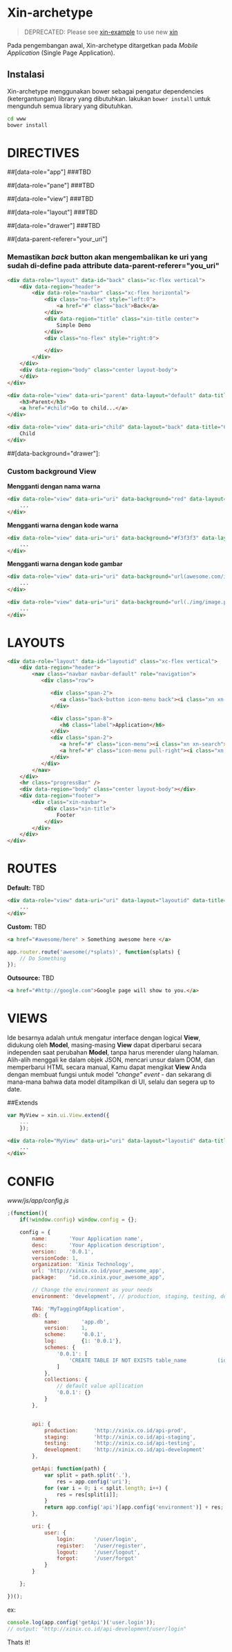 # Xin-archetype

> DEPRECATED: Please see [xin-example](https://github.com/reekoheek/xin-example) to use new [xin](https://github.com/xinix-technology/xin)

Pada pengembangan awal, Xin-archetype ditargetkan pada *Mobile Application* (Single Page Application).

## Instalasi

Xin-archetype menggunakan bower sebagai pengatur dependencies (ketergantungan) library yang dibutuhkan. lakukan `bower install` untuk mengunduh semua library yang dibutuhkan.

```bash
cd www
bower install
```


DIRECTIVES
==========

##[data-role="app"]
###TBD

##[data-role="pane"]
###TBD

##[data-role="view"]
###TBD

##[data-role="layout"]
###TBD

##[data-role="drawer"]
###TBD

##[data-parent-referer="your_uri"]
### Memastikan _back_ button akan mengembalikan ke uri yang sudah di-define pada attribute data-parent-referer="you_uri"

```html
<div data-role="layout" data-id="back" class="xc-flex vertical">
    <div data-region="header">
        <div data-role="navbar" class="xc-flex horizontal">
            <div class="no-flex" style="left:0">
                <a href="#" class="back">Back</a>
            </div>
            <div data-region="title" class="xin-title center">
                Simple Demo
            </div>
            <div class="no-flex" style="right:0">

            </div>
        </div>
    </div>
    <div data-region="body" class="center layout-body">
    </div>
</div>

<div data-role="view" data-uri="parent" data-layout="default" data-title="Parent">
    <h3>Parent</h3>
    <a href="#child">Go to child...</a>
</div>

<div data-role="view" data-uri="child" data-layout="back" data-title="Child" data-parent-referer="parent">
    Child
</div>
```


##[data-background="drawer"]:
### Custom background __View__

__Mengganti dengan nama warna__
```html
<div data-role="view" data-uri="uri" data-background="red" data-layout="layoutid" data-title="Title">
    ...
</div>
```

__Mengganti warna dengan kode warna__
```html
<div data-role="view" data-uri="uri" data-background="#f3f3f3" data-layout="layoutid" data-title="Title">
    ...
</div>
```

__Mengganti warna dengan kode gambar__
```html
<div data-role="view" data-uri="uri" data-background="url(awesome.com/image.png)" data-layout="layoutid" data-title="Title">
    ...
</div>

<div data-role="view" data-uri="uri" data-background="url(./img/image.png)" data-layout="layoutid" data-title="Title">
    ...
</div>
```



LAYOUTS
=======
```html
<div data-role="layout" data-id="layoutid" class="xc-flex vertical">
    <div data-region="header">
        <nav class="navbar navbar-default" role="navigation">
           <div class="row">

              <div class="span-2">
                 <a class="back-button icon-menu back"><i class="xn xn-bars"></i></a>
              </div>

              <div class="span-8">
                 <h6 class="label">Application</h6>
              </div>
              <div class="span-2">
                 <a href="#" class="icon-menu"><i class="xn xn-search"></i></a>
                 <a href="#" class="icon-menu pull-right"><i class="xn xn-ellipsis-v"></i></a>
              </div>
           </div>
        </nav>
    </div>
    <hr class="progressBar" />
    <div data-region="body" class="center layout-body"></div>
    <div data-region="footer">
        <div class="xin-navbar">
            <div class="xin-title">
                Footer
            </div>
        </div>
    </div>
</div>
```


ROUTES
======

__Default:__ TBD
```html
<div data-role="view" data-uri="uri" data-layout="layoutid" data-title="Title">
    ...
</div>
```

__Custom:__ TBD

```html
<a href="#awesome/here" > Something awesome here </a>
```

```javascript
app.router.route('awesome(/*splats)', function(splats) {
    // Do Something
});
```

__Outsource:__ TBD
```html
<a href="#http://google.com">Google page will show to you.</a>
```


VIEWS
=====
Ide besarnya adalah untuk mengatur interface dengan logical __View__, didukung oleh __Model__,  masing-masing __View__ dapat diperbarui secara independen saat perubahan __Model__, tanpa harus merender ulang halaman.  Alih-alih menggali ke dalam objek JSON, mencari unsur dalam DOM, dan memperbarui HTML secara manual, Kamu dapat mengikat __View__ Anda dengan membuat fungsi untuk model *"change" event* - dan sekarang di mana-mana bahwa data model  ditampilkan di UI, selalu dan segera up to date.


##Extends
```javascript
var MyView = xin.ui.View.extend({
    ...
    });
```

```html
<div data-role="MyView" data-uri="uri" data-layout="layoutid" data-title="Title">
    ...
</div>
```


CONFIG
======
_www/js/app/config.js_
```javascript
;(function(){
    if(!window.config) window.config = {};

    config = {
        name:       'Your Application name',
        desc:       'Your Application description',
        version:    '0.0.1',
        versionCode: 1,
        organization: 'Xinix Technology',
        url: 'http://xinix.co.id/your_awesome_app',
        package:    "id.co.xinix.your_awesome_app",

        // Change the environment as your needs
        environment: 'development', // production, staging, testing, development

        TAG: 'MyTaggingOfApplication',
        db: {
            name:       'app.db',
            version:    1,
            scheme:     '0.0.1',
            log:        {1: '0.0.1'},
            schemes: {
                '0.0.1': [
                    'CREATE TABLE IF NOT EXISTS table_name          (id TEXT PRIMARY KEY, from TEXT, to TEXT, term TEXT, pron TEXT)'
                ]
            },
            collections: {
                // default value apllication
                '0.0.1': {}
            }
        },


        api: {
            production:     'http://xinix.co.id/api-prod',
            staging:        'http://xinix.co.id/api-staging',
            testing:        'http://xinix.co.id/api-testing',
            development:    'http://xinix.co.id/api-development'
        },

        getApi: function(path) {
            var split = path.split('.'),
                res = app.config('uri');
            for (var i = 0; i < split.length; i++) {
                res = res[split[i]];
            }
            return app.config('api')[app.config('environment')] + res;
        },

        uri: {
            user: {
                login:      '/user/login',
                register:   '/user/register',
                logout:     '/user/logout',
                forgot:     '/user/forgot'
            }
        }

    };

})();
```

ex:
```javascript
console.log(app.config('getApi')('user.login'));
// output: "http://xinix.co.id/api-development/user/login"
```

Thats it!
